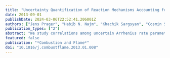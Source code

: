 ```yaml
---
title: "Uncertainty Quantification of Reaction Mechanisms Accounting for Correlations Introduced by Rate Rules and Fitted Arrhenius Parameters"
date: 2013-09-01
publishDate: 2024-03-06T22:52:41.206001Z
authors: ["Jens Prager", "Habib N. Najm", "Khachik Sargsyan", "Cosmin Safta", "William J. Pitz"]
publication_types: ["2"]
abstract: "We study correlations among uncertain Arrhenius rate parameters in a chemical model for hydrocarbon fuel–air combustion. We consider correlations induced by the use of rate rules for modeling reaction rate constants, as well as those resulting from fitting rate expressions to empirical measurements arriving at a joint probability density for all Arrhenius parameters. We focus on homogeneous ignition in a fuel–air mixture at constant-pressure. We outline a general methodology for this analysis using polynomial chaos and Bayesian inference methods. We examine the uncertainties in both the Arrhenius parameters and in predicted ignition time, outlining the role of correlations, and considering both accuracy and computational efficiency."
featured: false
publication: "*Combustion and Flame*"
doi: "10.1016/j.combustflame.2013.01.008"
---
```


